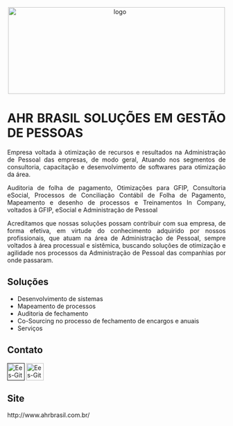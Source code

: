 <div align="center">
  <img align="center" alt="logo" height="200" width="500" src="https://i.imgur.com/nq7zvh8.png" />
</div>

<div align="justify">
  <h1>AHR BRASIL SOLUÇÕES EM GESTÃO DE PESSOAS</h1>
  <p>Empresa voltada à otimização de recursos e resultados na Administração de Pessoal das empresas, de modo geral, Atuando nos segmentos de consultoria, capacitação e desenvolvimento de softwares para otimização da área.</p>
  <p>Auditoria de folha de pagamento, Otimizações para GFIP, Consultoria eSocial, Processos de Conciliação Contábil de Folha de Pagamento, Mapeamento e desenho de processos e Treinamentos In Company, voltados à GFIP, eSocial e Administração de Pessoal</p>
  <p>Acreditamos que nossas soluções possam contribuir com sua empresa, de forma efetiva,
em virtude do conhecimento adquirido por nossos profissionais, que atuam na área de Administração de Pessoal,
sempre voltados à área processual e sistêmica, buscando soluções de otimização e agilidade nos processos da Administração de Pessoal das companhias por onde passaram.</p>
  <h2>Soluções</h2>
  <ul>
    <li>Desenvolvimento de sistemas</li>
    <li>Mapeamento de processos</li>
    <li>Auditoria de fechamento</li>
    <li>Co-Sourcing no processo de fechamento de encargos e anuais</li>
    <li>Serviços</li>
  </ul>
  <h2>Contato</h2>
  <a href="" target="_blank">
  <img align="center" alt="Ees-Git" height="40" width="40" src="https://cdn.jsdelivr.net/gh/devicons/devicon/icons/linkedin/linkedin-original.svg" /></a>
  <a href = "mailto:fabianorios@ahrbrasil.com.br" target="_blank">
   <img align="center" alt="Ees-Git" height="40" width="40" src="https://i.imgur.com/7foc0Wt.png" /></a>
  <h2>Site</h2>
  <p>http://www.ahrbrasil.com.br/</p>
</div>
